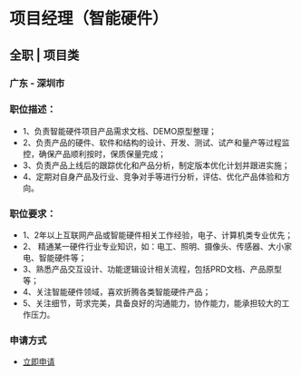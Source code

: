 
# 项目经理（智能硬件）
## 全职  |  项目类
### 广东 - 深圳市

### 职位描述：
- 1、负责智能硬件项目产品需求文档、DEMO原型整理；&nbsp;
- 2、负责产品的硬件、软件和结构的设计、开发、测试、试产和量产等过程监控，确保产品顺利按时，保质保量完成；
- 3、负责产品上线后的跟踪优化和产品分析，制定版本优化计划并跟进实施；
- 4、定期对自身产品及行业、竞争对手等进行分析，评估、优化产品体验和方向。

### 职位要求：
- 1、2年以上互联网产品或智能硬件相关工作经验，电子、计算机类专业优先；
- 2、&nbsp;精通某一硬件行业专业知识，如：电工、照明、摄像头、传感器、大小家电、智能硬件等；
- 3、熟悉产品交互设计、功能逻辑设计相关流程，包括PRD文档、产品原型等；
- 4、关注智能硬件领域，喜欢折腾各类智能硬件产品；
- 5、关注细节，苛求完美，具备良好的沟通能力，协作能力，能承担较大的工作压力。
### 申请方式
- <a href="mailto:hr@tuya.com?subject=求职简历-项目经理（智能硬件）-来自GitHub">立即申请</a>